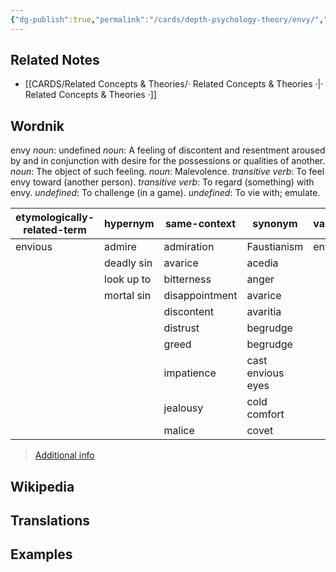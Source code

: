 ```yaml
---
{"dg-publish":true,"permalink":"/cards/depth-psychology-theory/envy/","created":"2023-01-17T21:29:50.558+01:00","updated":"2023-04-08T12:38:21.903+02:00"}
---
```



## Related Notes 
- [[CARDS/Related Concepts & Theories/· Related Concepts & Theories ·\|· Related Concepts & Theories ·]]


## Wordnik
envy
*noun*: undefined
*noun*: A feeling of discontent and resentment aroused by and in conjunction with desire for the possessions or qualities of another.
*noun*: The object of such feeling.
*noun*: Malevolence.
*transitive verb*: To feel envy toward (another person).
*transitive verb*: To regard (something) with envy.
*undefined*: To challenge (in a game).
*undefined*: To vie with; emulate.

| etymologically-related-term |hypernym |same-context |synonym |variant |verb-form |
| --- | --- | --- | --- | --- | --- |
| envious | admire | admiration | Faustianism | envied | envied |
|  | deadly sin | avarice | acedia |  | envies |
|  | look up to | bitterness | anger |  | envying |
|  | mortal sin | disappointment | avarice |  |  |
|  |  | discontent | avaritia |  |  |
|  |  | distrust | begrudge |  |  |
|  |  | greed | begrudge |  |  |
|  |  | impatience | cast envious eyes |  |  |
|  |  | jealousy | cold comfort |  |  |
|  |  | malice | covet |  |  |

> [Additional info](https://www.wordnik.com/words/envy)

## Wikipedia 


## Translations 


## Examples
